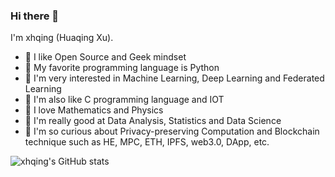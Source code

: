 ### Hi there 👋

I'm xhqing (Huaqing Xu).

- 🍒 I like Open Source and Geek mindset
- 🍉 My favorite programming language is Python
- 🧐 I'm very interested in Machine Learning, Deep Learning and Federated Learning
- 🌱 I'm also like C programming language and IOT
- 🔭 I love Mathematics and Physics
- 🍋 I'm really good at Data Analysis, Statistics and Data Science
- 👀 I'm so curious about Privacy-preserving Computation and Blockchain technique such as HE, MPC, ETH, IPFS, web3.0, DApp, etc.

![xhqing's GitHub stats](https://github-readme-stats-eight-plum-27.vercel.app/api?username=xhqing&show_icons=true&theme=radical)


